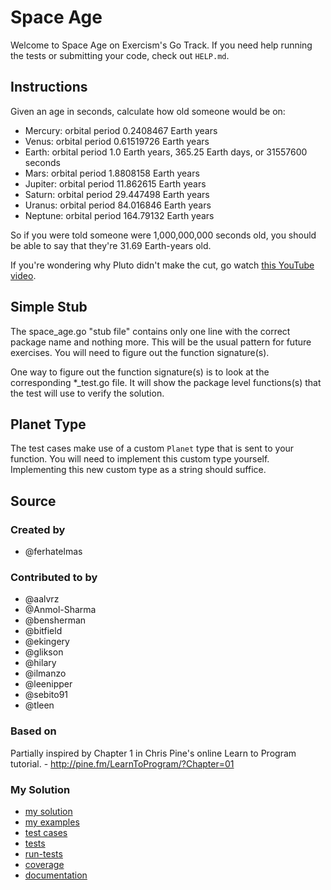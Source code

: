 # Space Age

Welcome to Space Age on Exercism's Go Track.
If you need help running the tests or submitting your code, check out `HELP.md`.

## Instructions

Given an age in seconds, calculate how old someone would be on:

- Mercury: orbital period 0.2408467 Earth years
- Venus: orbital period 0.61519726 Earth years
- Earth: orbital period 1.0 Earth years, 365.25 Earth days, or 31557600 seconds
- Mars: orbital period 1.8808158 Earth years
- Jupiter: orbital period 11.862615 Earth years
- Saturn: orbital period 29.447498 Earth years
- Uranus: orbital period 84.016846 Earth years
- Neptune: orbital period 164.79132 Earth years

So if you were told someone were 1,000,000,000 seconds old, you should
be able to say that they're 31.69 Earth-years old.

If you're wondering why Pluto didn't make the cut, go watch [this
YouTube video](http://www.youtube.com/watch?v=Z_2gbGXzFbs).

## Simple Stub

The space_age.go "stub file" contains only one line with the correct
package name and nothing more.  This will be the usual pattern for future
exercises.  You will need to figure out the function signature(s).

One way to figure out the function signature(s) is to look
at the corresponding \*\_test.go file. It will show the package level
functions(s) that the test will use to verify the solution.

## Planet Type

The test cases make use of a custom `Planet` type that is sent to your function.
You will need to implement this custom type yourself.
Implementing this new custom type as a string should suffice.

## Source

### Created by

- @ferhatelmas

### Contributed to by

- @aalvrz
- @Anmol-Sharma
- @bensherman
- @bitfield
- @ekingery
- @glikson
- @hilary
- @ilmanzo
- @leenipper
- @sebito91
- @tleen

### Based on

Partially inspired by Chapter 1 in Chris Pine's online Learn to Program tutorial. - http://pine.fm/LearnToProgram/?Chapter=01

### My Solution

- [my solution](./space_age.go)
- [my examples](./space_age_examples_test.go)
- [test cases](./cases_test.go)
- [tests](./space_age_test.go)
- [run-tests](./run-tests-go.txt)
- [coverage](./coverage.html)
- [documentation](./space-doc.md)
